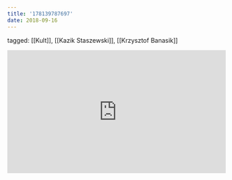 ```yaml
---
title: '178139787697'
date: 2018-09-16
---
```

tagged: [[Kult]], [[Kazik Staszewski]], [[Krzysztof Banasik]]
<iframe allow="accelerometer; autoplay; clipboard-write; encrypted-media; gyroscope; picture-in-picture" allowfullscreen="" frameborder="0" height="281" id="youtube_iframe" src="https://www.youtube.com/embed/gSfFlaY6MYw?feature=oembed&amp;enablejsapi=1&amp;origin=https://safe.txmblr.com&amp;wmode=opaque" width="500"></iframe>